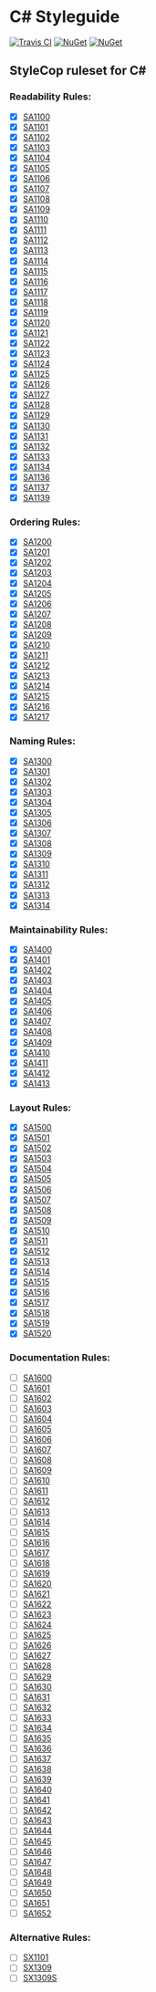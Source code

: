 # C# Styleguide
[![Travis CI](https://img.shields.io/travis/mdmsua/csharp-styleguide.svg)](https://travis-ci.org/mdmsua/csharp-styleguide)
[![NuGet](https://img.shields.io/nuget/v/CSharp.Styleguide.svg)](https://www.nuget.org/packages/CSharp.Styleguide)
[![NuGet](https://img.shields.io/nuget/dt/CSharp.Styleguide.svg)](https://www.nuget.org/packages/CSharp.Styleguide)

## StyleCop ruleset for C#

### Readability Rules:
- [x] [SA1100](https://github.com/DotNetAnalyzers/StyleCopAnalyzers/blob/master/documentation/SA1100.md)
- [x] [SA1101](https://github.com/DotNetAnalyzers/StyleCopAnalyzers/blob/master/documentation/SA1101.md)
- [x] [SA1102](https://github.com/DotNetAnalyzers/StyleCopAnalyzers/blob/master/documentation/SA1102.md)
- [x] [SA1103](https://github.com/DotNetAnalyzers/StyleCopAnalyzers/blob/master/documentation/SA1103.md)
- [x] [SA1104](https://github.com/DotNetAnalyzers/StyleCopAnalyzers/blob/master/documentation/SA1104.md)
- [x] [SA1105](https://github.com/DotNetAnalyzers/StyleCopAnalyzers/blob/master/documentation/SA1105.md)
- [x] [SA1106](https://github.com/DotNetAnalyzers/StyleCopAnalyzers/blob/master/documentation/SA1106.md)
- [x] [SA1107](https://github.com/DotNetAnalyzers/StyleCopAnalyzers/blob/master/documentation/SA1107.md)
- [x] [SA1108](https://github.com/DotNetAnalyzers/StyleCopAnalyzers/blob/master/documentation/SA1108.md)
- [x] [SA1109](https://github.com/DotNetAnalyzers/StyleCopAnalyzers/blob/master/documentation/SA1109.md)
- [x] [SA1110](https://github.com/DotNetAnalyzers/StyleCopAnalyzers/blob/master/documentation/SA1110.md)
- [x] [SA1111](https://github.com/DotNetAnalyzers/StyleCopAnalyzers/blob/master/documentation/SA1111.md)
- [x] [SA1112](https://github.com/DotNetAnalyzers/StyleCopAnalyzers/blob/master/documentation/SA1112.md)
- [x] [SA1113](https://github.com/DotNetAnalyzers/StyleCopAnalyzers/blob/master/documentation/SA1113.md)
- [x] [SA1114](https://github.com/DotNetAnalyzers/StyleCopAnalyzers/blob/master/documentation/SA1114.md)
- [x] [SA1115](https://github.com/DotNetAnalyzers/StyleCopAnalyzers/blob/master/documentation/SA1115.md)
- [x] [SA1116](https://github.com/DotNetAnalyzers/StyleCopAnalyzers/blob/master/documentation/SA1116.md)
- [x] [SA1117](https://github.com/DotNetAnalyzers/StyleCopAnalyzers/blob/master/documentation/SA1117.md)
- [x] [SA1118](https://github.com/DotNetAnalyzers/StyleCopAnalyzers/blob/master/documentation/SA1118.md)
- [x] [SA1119](https://github.com/DotNetAnalyzers/StyleCopAnalyzers/blob/master/documentation/SA1119.md)
- [x] [SA1120](https://github.com/DotNetAnalyzers/StyleCopAnalyzers/blob/master/documentation/SA1120.md)
- [x] [SA1121](https://github.com/DotNetAnalyzers/StyleCopAnalyzers/blob/master/documentation/SA1121.md)
- [x] [SA1122](https://github.com/DotNetAnalyzers/StyleCopAnalyzers/blob/master/documentation/SA1122.md)
- [x] [SA1123](https://github.com/DotNetAnalyzers/StyleCopAnalyzers/blob/master/documentation/SA1123.md)
- [x] [SA1124](https://github.com/DotNetAnalyzers/StyleCopAnalyzers/blob/master/documentation/SA1124.md)
- [x] [SA1125](https://github.com/DotNetAnalyzers/StyleCopAnalyzers/blob/master/documentation/SA1125.md)
- [x] [SA1126](https://github.com/DotNetAnalyzers/StyleCopAnalyzers/blob/master/documentation/SA1126.md)
- [x] [SA1127](https://github.com/DotNetAnalyzers/StyleCopAnalyzers/blob/master/documentation/SA1127.md)
- [x] [SA1128](https://github.com/DotNetAnalyzers/StyleCopAnalyzers/blob/master/documentation/SA1128.md)
- [x] [SA1129](https://github.com/DotNetAnalyzers/StyleCopAnalyzers/blob/master/documentation/SA1129.md)
- [x] [SA1130](https://github.com/DotNetAnalyzers/StyleCopAnalyzers/blob/master/documentation/SA1130.md)
- [x] [SA1131](https://github.com/DotNetAnalyzers/StyleCopAnalyzers/blob/master/documentation/SA1131.md)
- [x] [SA1132](https://github.com/DotNetAnalyzers/StyleCopAnalyzers/blob/master/documentation/SA1132.md)
- [x] [SA1133](https://github.com/DotNetAnalyzers/StyleCopAnalyzers/blob/master/documentation/SA1133.md)
- [x] [SA1134](https://github.com/DotNetAnalyzers/StyleCopAnalyzers/blob/master/documentation/SA1134.md)
- [x] [SA1136](https://github.com/DotNetAnalyzers/StyleCopAnalyzers/blob/master/documentation/SA1136.md)
- [x] [SA1137](https://github.com/DotNetAnalyzers/StyleCopAnalyzers/blob/master/documentation/SA1137.md)
- [x] [SA1139](https://github.com/DotNetAnalyzers/StyleCopAnalyzers/blob/master/documentation/SA1139.md)

### Ordering Rules:
- [x] [SA1200](https://github.com/DotNetAnalyzers/StyleCopAnalyzers/blob/master/documentation/SA1200.md)
- [x] [SA1201](https://github.com/DotNetAnalyzers/StyleCopAnalyzers/blob/master/documentation/SA1201.md)
- [x] [SA1202](https://github.com/DotNetAnalyzers/StyleCopAnalyzers/blob/master/documentation/SA1202.md)
- [x] [SA1203](https://github.com/DotNetAnalyzers/StyleCopAnalyzers/blob/master/documentation/SA1203.md)
- [x] [SA1204](https://github.com/DotNetAnalyzers/StyleCopAnalyzers/blob/master/documentation/SA1204.md)
- [x] [SA1205](https://github.com/DotNetAnalyzers/StyleCopAnalyzers/blob/master/documentation/SA1205.md)
- [x] [SA1206](https://github.com/DotNetAnalyzers/StyleCopAnalyzers/blob/master/documentation/SA1206.md)
- [x] [SA1207](https://github.com/DotNetAnalyzers/StyleCopAnalyzers/blob/master/documentation/SA1207.md)
- [x] [SA1208](https://github.com/DotNetAnalyzers/StyleCopAnalyzers/blob/master/documentation/SA1208.md)
- [x] [SA1209](https://github.com/DotNetAnalyzers/StyleCopAnalyzers/blob/master/documentation/SA1209.md)
- [x] [SA1210](https://github.com/DotNetAnalyzers/StyleCopAnalyzers/blob/master/documentation/SA1210.md)
- [x] [SA1211](https://github.com/DotNetAnalyzers/StyleCopAnalyzers/blob/master/documentation/SA1211.md)
- [x] [SA1212](https://github.com/DotNetAnalyzers/StyleCopAnalyzers/blob/master/documentation/SA1212.md)
- [x] [SA1213](https://github.com/DotNetAnalyzers/StyleCopAnalyzers/blob/master/documentation/SA1213.md)
- [x] [SA1214](https://github.com/DotNetAnalyzers/StyleCopAnalyzers/blob/master/documentation/SA1214.md)
- [x] [SA1215](https://github.com/DotNetAnalyzers/StyleCopAnalyzers/blob/master/documentation/SA1215.md)
- [x] [SA1216](https://github.com/DotNetAnalyzers/StyleCopAnalyzers/blob/master/documentation/SA1216.md)
- [x] [SA1217](https://github.com/DotNetAnalyzers/StyleCopAnalyzers/blob/master/documentation/SA1217.md)

### Naming Rules:
- [x] [SA1300](https://github.com/DotNetAnalyzers/StyleCopAnalyzers/blob/master/documentation/SA1300.md)
- [x] [SA1301](https://github.com/DotNetAnalyzers/StyleCopAnalyzers/blob/master/documentation/SA1301.md)
- [x] [SA1302](https://github.com/DotNetAnalyzers/StyleCopAnalyzers/blob/master/documentation/SA1302.md)
- [x] [SA1303](https://github.com/DotNetAnalyzers/StyleCopAnalyzers/blob/master/documentation/SA1303.md)
- [x] [SA1304](https://github.com/DotNetAnalyzers/StyleCopAnalyzers/blob/master/documentation/SA1304.md)
- [x] [SA1305](https://github.com/DotNetAnalyzers/StyleCopAnalyzers/blob/master/documentation/SA1305.md)
- [x] [SA1306](https://github.com/DotNetAnalyzers/StyleCopAnalyzers/blob/master/documentation/SA1306.md)
- [x] [SA1307](https://github.com/DotNetAnalyzers/StyleCopAnalyzers/blob/master/documentation/SA1307.md)
- [x] [SA1308](https://github.com/DotNetAnalyzers/StyleCopAnalyzers/blob/master/documentation/SA1308.md)
- [x] [SA1309](https://github.com/DotNetAnalyzers/StyleCopAnalyzers/blob/master/documentation/SA1309.md)
- [x] [SA1310](https://github.com/DotNetAnalyzers/StyleCopAnalyzers/blob/master/documentation/SA1310.md)
- [x] [SA1311](https://github.com/DotNetAnalyzers/StyleCopAnalyzers/blob/master/documentation/SA1311.md)
- [x] [SA1312](https://github.com/DotNetAnalyzers/StyleCopAnalyzers/blob/master/documentation/SA1312.md)
- [x] [SA1313](https://github.com/DotNetAnalyzers/StyleCopAnalyzers/blob/master/documentation/SA1313.md)
- [x] [SA1314](https://github.com/DotNetAnalyzers/StyleCopAnalyzers/blob/master/documentation/SA1314.md)

### Maintainability Rules:
- [x] [SA1400](https://github.com/DotNetAnalyzers/StyleCopAnalyzers/blob/master/documentation/SA1400.md)
- [x] [SA1401](https://github.com/DotNetAnalyzers/StyleCopAnalyzers/blob/master/documentation/SA1401.md)
- [x] [SA1402](https://github.com/DotNetAnalyzers/StyleCopAnalyzers/blob/master/documentation/SA1402.md)
- [x] [SA1403](https://github.com/DotNetAnalyzers/StyleCopAnalyzers/blob/master/documentation/SA1403.md)
- [x] [SA1404](https://github.com/DotNetAnalyzers/StyleCopAnalyzers/blob/master/documentation/SA1404.md)
- [x] [SA1405](https://github.com/DotNetAnalyzers/StyleCopAnalyzers/blob/master/documentation/SA1405.md)
- [x] [SA1406](https://github.com/DotNetAnalyzers/StyleCopAnalyzers/blob/master/documentation/SA1406.md)
- [x] [SA1407](https://github.com/DotNetAnalyzers/StyleCopAnalyzers/blob/master/documentation/SA1407.md)
- [x] [SA1408](https://github.com/DotNetAnalyzers/StyleCopAnalyzers/blob/master/documentation/SA1408.md)
- [x] [SA1409](https://github.com/DotNetAnalyzers/StyleCopAnalyzers/blob/master/documentation/SA1409.md)
- [x] [SA1410](https://github.com/DotNetAnalyzers/StyleCopAnalyzers/blob/master/documentation/SA1410.md)
- [x] [SA1411](https://github.com/DotNetAnalyzers/StyleCopAnalyzers/blob/master/documentation/SA1411.md)
- [x] [SA1412](https://github.com/DotNetAnalyzers/StyleCopAnalyzers/blob/master/documentation/SA1412.md)
- [x] [SA1413](https://github.com/DotNetAnalyzers/StyleCopAnalyzers/blob/master/documentation/SA1413.md)

### Layout Rules:
- [x] [SA1500](https://github.com/DotNetAnalyzers/StyleCopAnalyzers/blob/master/documentation/SA1500.md)
- [x] [SA1501](https://github.com/DotNetAnalyzers/StyleCopAnalyzers/blob/master/documentation/SA1501.md)
- [x] [SA1502](https://github.com/DotNetAnalyzers/StyleCopAnalyzers/blob/master/documentation/SA1502.md)
- [x] [SA1503](https://github.com/DotNetAnalyzers/StyleCopAnalyzers/blob/master/documentation/SA1503.md)
- [x] [SA1504](https://github.com/DotNetAnalyzers/StyleCopAnalyzers/blob/master/documentation/SA1504.md)
- [x] [SA1505](https://github.com/DotNetAnalyzers/StyleCopAnalyzers/blob/master/documentation/SA1505.md)
- [x] [SA1506](https://github.com/DotNetAnalyzers/StyleCopAnalyzers/blob/master/documentation/SA1506.md)
- [x] [SA1507](https://github.com/DotNetAnalyzers/StyleCopAnalyzers/blob/master/documentation/SA1507.md)
- [x] [SA1508](https://github.com/DotNetAnalyzers/StyleCopAnalyzers/blob/master/documentation/SA1508.md)
- [x] [SA1509](https://github.com/DotNetAnalyzers/StyleCopAnalyzers/blob/master/documentation/SA1509.md)
- [x] [SA1510](https://github.com/DotNetAnalyzers/StyleCopAnalyzers/blob/master/documentation/SA1510.md)
- [x] [SA1511](https://github.com/DotNetAnalyzers/StyleCopAnalyzers/blob/master/documentation/SA1511.md)
- [x] [SA1512](https://github.com/DotNetAnalyzers/StyleCopAnalyzers/blob/master/documentation/SA1512.md)
- [x] [SA1513](https://github.com/DotNetAnalyzers/StyleCopAnalyzers/blob/master/documentation/SA1513.md)
- [x] [SA1514](https://github.com/DotNetAnalyzers/StyleCopAnalyzers/blob/master/documentation/SA1514.md)
- [x] [SA1515](https://github.com/DotNetAnalyzers/StyleCopAnalyzers/blob/master/documentation/SA1515.md)
- [x] [SA1516](https://github.com/DotNetAnalyzers/StyleCopAnalyzers/blob/master/documentation/SA1516.md)
- [x] [SA1517](https://github.com/DotNetAnalyzers/StyleCopAnalyzers/blob/master/documentation/SA1517.md)
- [x] [SA1518](https://github.com/DotNetAnalyzers/StyleCopAnalyzers/blob/master/documentation/SA1518.md)
- [x] [SA1519](https://github.com/DotNetAnalyzers/StyleCopAnalyzers/blob/master/documentation/SA1519.md)
- [x] [SA1520](https://github.com/DotNetAnalyzers/StyleCopAnalyzers/blob/master/documentation/SA1520.md)

### Documentation Rules:
- [ ] [SA1600](https://github.com/DotNetAnalyzers/StyleCopAnalyzers/blob/master/documentation/SA1600.md)
- [ ] [SA1601](https://github.com/DotNetAnalyzers/StyleCopAnalyzers/blob/master/documentation/SA1601.md)
- [ ] [SA1602](https://github.com/DotNetAnalyzers/StyleCopAnalyzers/blob/master/documentation/SA1602.md)
- [ ] [SA1603](https://github.com/DotNetAnalyzers/StyleCopAnalyzers/blob/master/documentation/SA1603.md)
- [ ] [SA1604](https://github.com/DotNetAnalyzers/StyleCopAnalyzers/blob/master/documentation/SA1604.md)
- [ ] [SA1605](https://github.com/DotNetAnalyzers/StyleCopAnalyzers/blob/master/documentation/SA1605.md)
- [ ] [SA1606](https://github.com/DotNetAnalyzers/StyleCopAnalyzers/blob/master/documentation/SA1606.md)
- [ ] [SA1607](https://github.com/DotNetAnalyzers/StyleCopAnalyzers/blob/master/documentation/SA1607.md)
- [ ] [SA1608](https://github.com/DotNetAnalyzers/StyleCopAnalyzers/blob/master/documentation/SA1608.md)
- [ ] [SA1609](https://github.com/DotNetAnalyzers/StyleCopAnalyzers/blob/master/documentation/SA1609.md)
- [ ] [SA1610](https://github.com/DotNetAnalyzers/StyleCopAnalyzers/blob/master/documentation/SA1610.md)
- [ ] [SA1611](https://github.com/DotNetAnalyzers/StyleCopAnalyzers/blob/master/documentation/SA1611.md)
- [ ] [SA1612](https://github.com/DotNetAnalyzers/StyleCopAnalyzers/blob/master/documentation/SA1612.md)
- [ ] [SA1613](https://github.com/DotNetAnalyzers/StyleCopAnalyzers/blob/master/documentation/SA1613.md)
- [ ] [SA1614](https://github.com/DotNetAnalyzers/StyleCopAnalyzers/blob/master/documentation/SA1614.md)
- [ ] [SA1615](https://github.com/DotNetAnalyzers/StyleCopAnalyzers/blob/master/documentation/SA1615.md)
- [ ] [SA1616](https://github.com/DotNetAnalyzers/StyleCopAnalyzers/blob/master/documentation/SA1616.md)
- [ ] [SA1617](https://github.com/DotNetAnalyzers/StyleCopAnalyzers/blob/master/documentation/SA1617.md)
- [ ] [SA1618](https://github.com/DotNetAnalyzers/StyleCopAnalyzers/blob/master/documentation/SA1618.md)
- [ ] [SA1619](https://github.com/DotNetAnalyzers/StyleCopAnalyzers/blob/master/documentation/SA1619.md)
- [ ] [SA1620](https://github.com/DotNetAnalyzers/StyleCopAnalyzers/blob/master/documentation/SA1620.md)
- [ ] [SA1621](https://github.com/DotNetAnalyzers/StyleCopAnalyzers/blob/master/documentation/SA1621.md)
- [ ] [SA1622](https://github.com/DotNetAnalyzers/StyleCopAnalyzers/blob/master/documentation/SA1622.md)
- [ ] [SA1623](https://github.com/DotNetAnalyzers/StyleCopAnalyzers/blob/master/documentation/SA1623.md)
- [ ] [SA1624](https://github.com/DotNetAnalyzers/StyleCopAnalyzers/blob/master/documentation/SA1624.md)
- [ ] [SA1625](https://github.com/DotNetAnalyzers/StyleCopAnalyzers/blob/master/documentation/SA1625.md)
- [ ] [SA1626](https://github.com/DotNetAnalyzers/StyleCopAnalyzers/blob/master/documentation/SA1626.md)
- [ ] [SA1627](https://github.com/DotNetAnalyzers/StyleCopAnalyzers/blob/master/documentation/SA1627.md)
- [ ] [SA1628](https://github.com/DotNetAnalyzers/StyleCopAnalyzers/blob/master/documentation/SA1628.md)
- [ ] [SA1629](https://github.com/DotNetAnalyzers/StyleCopAnalyzers/blob/master/documentation/SA1629.md)
- [ ] [SA1630](https://github.com/DotNetAnalyzers/StyleCopAnalyzers/blob/master/documentation/SA1630.md)
- [ ] [SA1631](https://github.com/DotNetAnalyzers/StyleCopAnalyzers/blob/master/documentation/SA1631.md)
- [ ] [SA1632](https://github.com/DotNetAnalyzers/StyleCopAnalyzers/blob/master/documentation/SA1632.md)
- [ ] [SA1633](https://github.com/DotNetAnalyzers/StyleCopAnalyzers/blob/master/documentation/SA1633.md)
- [ ] [SA1634](https://github.com/DotNetAnalyzers/StyleCopAnalyzers/blob/master/documentation/SA1634.md)
- [ ] [SA1635](https://github.com/DotNetAnalyzers/StyleCopAnalyzers/blob/master/documentation/SA1635.md)
- [ ] [SA1636](https://github.com/DotNetAnalyzers/StyleCopAnalyzers/blob/master/documentation/SA1636.md)
- [ ] [SA1637](https://github.com/DotNetAnalyzers/StyleCopAnalyzers/blob/master/documentation/SA1637.md)
- [ ] [SA1638](https://github.com/DotNetAnalyzers/StyleCopAnalyzers/blob/master/documentation/SA1638.md)
- [ ] [SA1639](https://github.com/DotNetAnalyzers/StyleCopAnalyzers/blob/master/documentation/SA1639.md)
- [ ] [SA1640](https://github.com/DotNetAnalyzers/StyleCopAnalyzers/blob/master/documentation/SA1640.md)
- [ ] [SA1641](https://github.com/DotNetAnalyzers/StyleCopAnalyzers/blob/master/documentation/SA1641.md)
- [ ] [SA1642](https://github.com/DotNetAnalyzers/StyleCopAnalyzers/blob/master/documentation/SA1642.md)
- [ ] [SA1643](https://github.com/DotNetAnalyzers/StyleCopAnalyzers/blob/master/documentation/SA1643.md)
- [ ] [SA1644](https://github.com/DotNetAnalyzers/StyleCopAnalyzers/blob/master/documentation/SA1644.md)
- [ ] [SA1645](https://github.com/DotNetAnalyzers/StyleCopAnalyzers/blob/master/documentation/SA1645.md)
- [ ] [SA1646](https://github.com/DotNetAnalyzers/StyleCopAnalyzers/blob/master/documentation/SA1646.md)
- [ ] [SA1647](https://github.com/DotNetAnalyzers/StyleCopAnalyzers/blob/master/documentation/SA1647.md)
- [ ] [SA1648](https://github.com/DotNetAnalyzers/StyleCopAnalyzers/blob/master/documentation/SA1648.md)
- [ ] [SA1649](https://github.com/DotNetAnalyzers/StyleCopAnalyzers/blob/master/documentation/SA1649.md)
- [ ] [SA1650](https://github.com/DotNetAnalyzers/StyleCopAnalyzers/blob/master/documentation/SA1650.md)
- [ ] [SA1651](https://github.com/DotNetAnalyzers/StyleCopAnalyzers/blob/master/documentation/SA1651.md)
- [ ] [SA1652](https://github.com/DotNetAnalyzers/StyleCopAnalyzers/blob/master/documentation/SA1652.md)

### Alternative Rules:
- [ ] [SX1101](https://github.com/DotNetAnalyzers/StyleCopAnalyzers/blob/master/documentation/SX1101.md)
- [ ] [SX1309](https://github.com/DotNetAnalyzers/StyleCopAnalyzers/blob/master/documentation/SX1309.md)
- [ ] [SX1309S](https://github.com/DotNetAnalyzers/StyleCopAnalyzers/blob/master/documentation/SX1309S.md)

